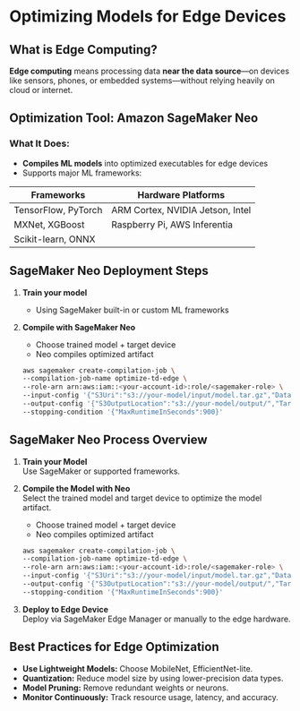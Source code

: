 # Optimizing Models for Edge Devices

## What is Edge Computing?
**Edge computing** means processing data **near the data source**—on devices like sensors, phones, or embedded systems—without relying heavily on cloud or internet.

## Optimization Tool: Amazon SageMaker Neo

### What It Does:
- **Compiles ML models** into optimized executables for edge devices
- Supports major ML frameworks:
  
| Frameworks           | Hardware Platforms                    |
|----------------------|----------------------------------------|
| TensorFlow, PyTorch  | ARM Cortex, NVIDIA Jetson, Intel       |
| MXNet, XGBoost       | Raspberry Pi, AWS Inferentia           |
| Scikit-learn, ONNX   |                                        |

## SageMaker Neo Deployment Steps

1. **Train your model**
   - Using SageMaker built-in or custom ML frameworks

2. **Compile with SageMaker Neo**
   - Choose trained model + target device
   - Neo compiles optimized artifact

   ```bash
   aws sagemaker create-compilation-job \
   --compilation-job-name optimize-td-edge \
   --role-arn arn:aws:iam::<your-account-id>:role/<sagemaker-role> \
   --input-config '{"S3Uri":"s3://your-model/input/model.tar.gz","DataInputConfig":"<input_config>","Framework":"TENSORFLOW"}' \
   --output-config '{"S3OutputLocation":"s3://your-model/output/","TargetDevice":"rasp3b"}' \
   --stopping-condition '{"MaxRuntimeInSeconds":900}'

## SageMaker Neo Process Overview

1. **Train your Model**  
   Use SageMaker or supported frameworks.

2. **Compile the Model with Neo**  
   Select the trained model and target device to optimize the model artifact.

    - Choose trained model + target device
   - Neo compiles optimized artifact

   ```bash
   aws sagemaker create-compilation-job \
   --compilation-job-name optimize-td-edge \
   --role-arn arn:aws:iam::<your-account-id>:role/<sagemaker-role> \
   --input-config '{"S3Uri":"s3://your-model/input/model.tar.gz","DataInputConfig":"<input_config>","Framework":"TENSORFLOW"}' \
   --output-config '{"S3OutputLocation":"s3://your-model/output/","TargetDevice":"rasp3b"}' \
   --stopping-condition '{"MaxRuntimeInSeconds":900}'
   ```

3. **Deploy to Edge Device**  
   Deploy via SageMaker Edge Manager or manually to the edge hardware.

## Best Practices for Edge Optimization

- **Use Lightweight Models:** Choose MobileNet, EfficientNet-lite.
- **Quantization:** Reduce model size by using lower-precision data types.
- **Model Pruning:** Remove redundant weights or neurons.
- **Monitor Continuously:** Track resource usage, latency, and accuracy.